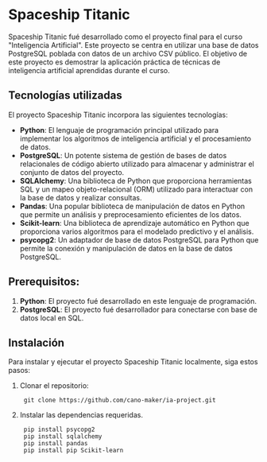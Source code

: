 # Spaceship Titanic

Spaceship Titanic fué desarrollado como el proyecto final para el curso "Inteligencia Artificial". Este proyecto se centra en utilizar una base de datos PostgreSQL poblada con datos de un archivo CSV público. El objetivo de este proyecto es demostrar la aplicación práctica de técnicas de inteligencia artificial aprendidas durante el curso.

## Tecnologías utilizadas

El proyecto Spaceship Titanic incorpora las siguientes tecnologías:

- **Python**: El lenguaje de programación principal utilizado para implementar los algoritmos de inteligencia artificial y el procesamiento de datos.
- **PostgreSQL**: Un potente sistema de gestión de bases de datos relacionales de código abierto utilizado para almacenar y administrar el conjunto de datos del proyecto.
- **SQLAlchemy**: Una biblioteca de Python que proporciona herramientas SQL y un mapeo objeto-relacional (ORM) utilizado para interactuar con la base de datos y realizar consultas.
- **Pandas**: Una popular biblioteca de manipulación de datos en Python que permite un análisis y preprocesamiento eficientes de los datos.
- **Scikit-learn**: Una biblioteca de aprendizaje automático en Python que proporciona varios algoritmos para el modelado predictivo y el análisis.
- **psycopg2**: Un adaptador de base de datos PostgreSQL para Python que permite la conexión y manipulación de datos en la base de datos PostgreSQL.

## Prerequisitos:

1. **Python**: El proyecto fué desarrollado en este lenguaje de programación.
2. **PostgreSQL**: El proyecto fué desarrollador para conectarse con base de datos local en SQL.


## Instalación

Para instalar y ejecutar el proyecto Spaceship Titanic localmente, siga estos pasos:

1. Clonar el repositorio:

		git clone https://github.com/cano-maker/ia-project.git

2. Instalar las dependencias requeridas.

		pip install psycopg2
		pip install sqlalchemy
		pip install pandas
		pip install pip Scikit-learn
